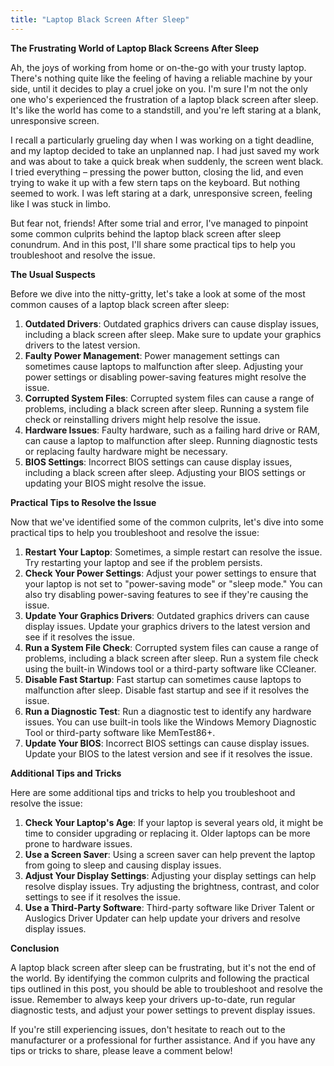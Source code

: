 ```yaml
---
title: "Laptop Black Screen After Sleep"
---
```


**The Frustrating World of Laptop Black Screens After Sleep**

 Ah, the joys of working from home or on-the-go with your trusty laptop. There's nothing quite like the feeling of having a reliable machine by your side, until it decides to play a cruel joke on you. I'm sure I'm not the only one who's experienced the frustration of a laptop black screen after sleep. It's like the world has come to a standstill, and you're left staring at a blank, unresponsive screen.

I recall a particularly grueling day when I was working on a tight deadline, and my laptop decided to take an unplanned nap. I had just saved my work and was about to take a quick break when suddenly, the screen went black. I tried everything – pressing the power button, closing the lid, and even trying to wake it up with a few stern taps on the keyboard. But nothing seemed to work. I was left staring at a dark, unresponsive screen, feeling like I was stuck in limbo.

But fear not, friends! After some trial and error, I've managed to pinpoint some common culprits behind the laptop black screen after sleep conundrum. And in this post, I'll share some practical tips to help you troubleshoot and resolve the issue.

**The Usual Suspects**

Before we dive into the nitty-gritty, let's take a look at some of the most common causes of a laptop black screen after sleep:

1. **Outdated Drivers**: Outdated graphics drivers can cause display issues, including a black screen after sleep. Make sure to update your graphics drivers to the latest version.
2. **Faulty Power Management**: Power management settings can sometimes cause laptops to malfunction after sleep. Adjusting your power settings or disabling power-saving features might resolve the issue.
3. **Corrupted System Files**: Corrupted system files can cause a range of problems, including a black screen after sleep. Running a system file check or reinstalling drivers might help resolve the issue.
4. **Hardware Issues**: Faulty hardware, such as a failing hard drive or RAM, can cause a laptop to malfunction after sleep. Running diagnostic tests or replacing faulty hardware might be necessary.
5. **BIOS Settings**: Incorrect BIOS settings can cause display issues, including a black screen after sleep. Adjusting your BIOS settings or updating your BIOS might resolve the issue.

**Practical Tips to Resolve the Issue**

Now that we've identified some of the common culprits, let's dive into some practical tips to help you troubleshoot and resolve the issue:

1. **Restart Your Laptop**: Sometimes, a simple restart can resolve the issue. Try restarting your laptop and see if the problem persists.
2. **Check Your Power Settings**: Adjust your power settings to ensure that your laptop is not set to "power-saving mode" or "sleep mode." You can also try disabling power-saving features to see if they're causing the issue.
3. **Update Your Graphics Drivers**: Outdated graphics drivers can cause display issues. Update your graphics drivers to the latest version and see if it resolves the issue.
4. **Run a System File Check**: Corrupted system files can cause a range of problems, including a black screen after sleep. Run a system file check using the built-in Windows tool or a third-party software like CCleaner.
5. **Disable Fast Startup**: Fast startup can sometimes cause laptops to malfunction after sleep. Disable fast startup and see if it resolves the issue.
6. **Run a Diagnostic Test**: Run a diagnostic test to identify any hardware issues. You can use built-in tools like the Windows Memory Diagnostic Tool or third-party software like MemTest86+.
7. **Update Your BIOS**: Incorrect BIOS settings can cause display issues. Update your BIOS to the latest version and see if it resolves the issue.

**Additional Tips and Tricks**

Here are some additional tips and tricks to help you troubleshoot and resolve the issue:

1. **Check Your Laptop's Age**: If your laptop is several years old, it might be time to consider upgrading or replacing it. Older laptops can be more prone to hardware issues.
2. **Use a Screen Saver**: Using a screen saver can help prevent the laptop from going to sleep and causing display issues.
3. **Adjust Your Display Settings**: Adjusting your display settings can help resolve display issues. Try adjusting the brightness, contrast, and color settings to see if it resolves the issue.
4. **Use a Third-Party Software**: Third-party software like Driver Talent or Auslogics Driver Updater can help update your drivers and resolve display issues.

**Conclusion**

A laptop black screen after sleep can be frustrating, but it's not the end of the world. By identifying the common culprits and following the practical tips outlined in this post, you should be able to troubleshoot and resolve the issue. Remember to always keep your drivers up-to-date, run regular diagnostic tests, and adjust your power settings to prevent display issues.

If you're still experiencing issues, don't hesitate to reach out to the manufacturer or a professional for further assistance. And if you have any tips or tricks to share, please leave a comment below!
